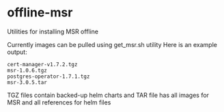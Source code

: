 # offline-msr
Utilities for installing MSR offline

Currently images can be pulled using get_msr.sh utility
Here is an example output:
```
cert-manager-v1.7.2.tgz
msr-1.0.6.tgz
postgres-operator-1.7.1.tgz
msr-3.0.5.tar
```

TGZ files contain backed-up helm charts and TAR file has all images for MSR and all references for helm files
